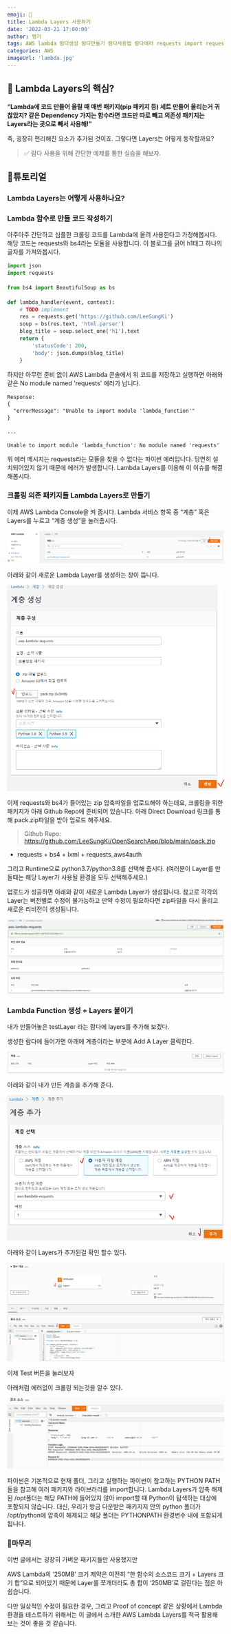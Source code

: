 ```yaml
---
emoji: 🚀
title: Lambda Layers 사용하기
date: '2022-03-21 17:00:00'
author: 쩡기
tags: AWS lambda 람다생성 람다만들기 람다사용법 람다에러 requests import requests_aws4auth
categories: AWS
imageUrl: 'lambda.jpg'
---
```


## 🎈 Lambda Layers의 핵심?

**“Lambda에 코드 만들어 올릴 때 매번 패키지(pip 패키지 등) 세트 만들어 올리는거 귀찮았지? 같은 Dependency 가지는 함수라면 코드만 따로 빼고 의존성 패키지는 Layers라는 곳으로 빼서 사용해!”**

즉, 굉장히 편리해진 요소가 추가된 것이죠. 그렇다면 Layers는 어떻게 동작할까요?

> ✅ 람다 사용을 위해 간단한 예제를 통한 실습을 해보자.

## 🍕튜토리얼

### Lambda Layers는 어떻게 사용하나요?

<h3>Lambda 함수로 만들 코드 작성하기</h3>

아주아주 간단하고 심플한 크롤링 코드를 Lambda에 올려 사용한다고 가정해봅시다. 해당 코드는 requests와 bs4라는 모듈을 사용합니다.
이 블로그를 긁어 h1태그 하나의 글자를 가져와봅시다.

```py
import json
import requests

from bs4 import BeautifulSoup as bs

def lambda_handler(event, context):
    # TODO implement
    res = requests.get('https://github.com/LeeSungKi')
    soup = bs(res.text, 'html.parser')
    blog_title = soup.select_one('h1').text
    return {
        'statusCode': 200,
        'body': json.dumps(blog_title)
    }
```
하지만 아무런 준비 없이 AWS Lambda 콘솔에서 위 코드를 저장하고 실행하면 아래와 같은 No module named 'requests' 에러가 납니다.

```
Response:
{
  "errorMessage": "Unable to import module 'lambda_function'"
}

...

Unable to import module 'lambda_function': No module named 'requests'
```

위 에러 메시지는 requests라는 모듈을 찾을 수 없다는 파이썬 에러입니다. 당연히 설치되어있지 않기 때문에 에러가 발생합니다. Lambda Layers를 이용해 이 이슈를 해결해봅시다.


<h3>크롤링 의존 패키지들 Lambda Layers로 만들기</h3>

이제 AWS Lambda Console을 켜 줍시다. Lambda 서비스 항목 중 “계층” 혹은 Layers를 누르고 “계층 생성”을 눌러줍시다.

![layers1.PNG](layers1.PNG)

아래와 같이 새로운 Lambda Layer를 생성하는 창이 뜹니다.

![layers2.PNG](layers2.PNG)


이제 requests와 bs4가 들어있는 zip 압축파일을 업로드해야 하는데요, 크롤링을 위한 패키지가 아래 Github Repo에 준비되어 있습니다. 아래 Direct Download 링크를 통해 pack.zip파일을 받아 업로드 해주세요.

> Github Repo: https://github.com/LeeSungKi/OpenSearchApp/blob/main/pack.zip 
- requests + bs4 + lxml + requests_aws4auth 

그리고 Runtime으로 python3.7/python3.8를 선택해 줍시다. (여러분이 Layer를 만들때는 해당 Layer가 사용될 환경을 모두 선택해주세요.)

업로드가 성공하면 아래와 같이 새로운 Lambda Layer가 생성됩니다. 참고로 각각의 Layer는 버전별로 수정이 불가능하고 만약 수정이 필요하다면 zip파일을 다시 올리고 새로운 리비전이 생성됩니다.

![layers3.PNG](layers3.PNG)

<h3>Lambda Function 생성 + Layers 붙이기</h3>

내가 만들어놓은 testLayer 라는 람다에 layers를 추가해 보겠다.

생성한 람다에 들어가면 아래에 계층이라는 부분에 Add A Layer 클릭한다.

![layers4.PNG](layers4.PNG)

아래와 같이 내가 만든 계층을 추가해 준다.

![layers5.PNG](layers5.PNG)

아래와 같이 Layers가 추가된걸 확인 할수 있다.

![layers6.PNG](layers6.PNG)

이제 Test 버튼을 눌러보자

아래처럼 에러없이 크롤링 되는것을 알수 있다.

![layers7.PNG](layers7.PNG)

파이썬은 기본적으로 현재 폴더, 그리고 실행하는 파이썬이 참고하는 PYTHON PATH들을 참고해 여러 패키지와 라이브러리를 import합니다.
Lambda Layers가 압축 해제된 /opt폴더는 해당 PATH에 들어있지 않아 import할 때 Python이 탐색하는 대상에 포함되지 않습니다.
대신, 우리가 방금 다운받은 패키지지 안의 python 폴더가 /opt/python에 압축이 해제되고 해당 폴더는 PYTHONPATH 환경변수 내에 포함되게 됩니다.


### 🌭마무리
이번 글에서는 굉장히 가벼운 패키지들만 사용했지만

AWS Lambda의 ‘250MB’ 크기 제약은 여전히 “한 함수의 소스코드 크기 + Layers 크기 합”으로 되어있기 때문에 Layer를 쪼개더라도 총 합이 ‘250MB’로 걸린다는 점은 아쉽습니다. 

다만 일상적인 수정이 필요한 경우, 그리고 Proof of concept 같은 상황에서 Lambda 환경을 테스트하기 위해서는 이 글에서 소개한 AWS Lambda Layers를 적극 활용해 보는 것이 좋을 것 같습니다.


<br>
<br>

```toc

```
